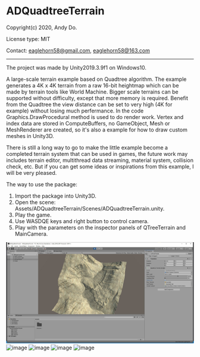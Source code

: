 # ADQuadtreeTerrain

Copyright(c) 2020, Andy Do.

License type: MIT

Contact: eaglehorn58@gmail.com, eaglehorn58@163.com

---------------------------------------------
The project was made by Unity2019.3.9f1 on Windows10.

A large-scale terrain example based on Quadtree algorithm. The example generates a 4K x 4K terrain from a raw 16-bit heightmap which can be made by terrain tools like World Machine. Bigger scale terrains can be supported without difficulty, except that more memory is required. Benefit from the Quadtree the view distance can be set to very high (4K for example) without losing much perfermance. In the code Graphics.DrawProcedural method is used to do render work. Vertex and index data are stored in ComputeBuffers, no GameObject, Mesh or MeshRenderer are created, so it's also a example for how to draw custom meshes in Unity3D.

There is still a long way to go to make the little example become a completed terrain system that can be used in games, the future work may includes terrain editor, multithread data streaming, material system, collision check, etc. But if you can get some ideas or inspirations from this example, I will be very pleased.

The way to use the package:
1. Import the package into Unity3D.
2. Open the scene: Assets/ADQuadtreeTerrain/Scenes/ADQuadtreeTerrain.unity.
3. Play the game.
4. Use WASDQE keys and right button to control camera.
5. Play with the parameters on the inspector panels of QTreeTerrain and MainCamera.

![image](./Images/QuadtreeTerrain03.jpg)
![image](https://github.com/eaglehorn58/ADQuadtreeTerrain/tree/master/Images/QuadtreeTerrain03.jpg)
![image](https://github.com/eaglehorn58/ADQuadtreeTerrain/tree/master/Images/QuadtreeTerrain04.jpg)
![image](https://github.com/eaglehorn58/ADQuadtreeTerrain/tree/master/Images/QuadtreeTerrain05.jpg)
![image](https://github.com/eaglehorn58/ADQuadtreeTerrain/tree/master/Images/QuadtreeTerrain06.jpg)


